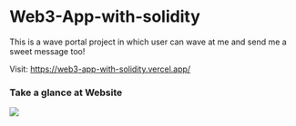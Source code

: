 ﻿# Web3-App-with-solidity

This is a wave portal project in which user can wave at me and send me a sweet message too!

Visit: https://web3-app-with-solidity.vercel.app/


### Take a glance at Website
![](https://github.com/ritik8262/Web3-App-with-Solidity/blob/master/WavePortal_final.png)
